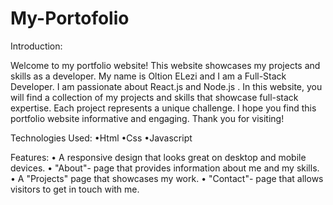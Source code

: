 # My-Portofolio 


Introduction: 

Welcome to my portfolio website! This website showcases my projects and skills as a developer.
My name is Oltion ELezi and I am a Full-Stack Developer. 
I am passionate about React.js and Node.js .
In this website, you will find a collection of my projects and skills that showcase full-stack expertise. 
Each project represents a unique challenge. 
I hope you find this portfolio website informative and engaging. 
Thank you for visiting!

Technologies Used: 
•Html 
•Css
•Javascript

Features: 
• A responsive design that looks great on desktop and mobile devices.
• "About"- page that provides information about me and my skills.
• A "Projects" page that showcases my work.
• "Contact"- page that allows visitors to get in touch with me.



